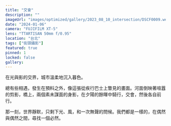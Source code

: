 ```yaml
---
title: "交會"
description: ""
imageUrl: "images/optimized/gallery/2023_08_10_intersection/DSCF0009.webp" 
date: "2024-01-06"
camera: "FUJIFILM XT-5"
lens: "TTARTISAN 50mm f/0.95"
location: "台北"
tags: ["街頭攝影"]
featured: true
pinned: 1
locked: false
gallery:
---
```


在光與影的交界，城市溫柔地沉入暮色。

總有些相遇，發生在預料之外，像這張從疾行巴士上瞥見的畫面。河面倒映著喧囂的剪影，橋上，兩個素未謀面的身影，在夕陽的餘暉中騎行，交會，然後各自前行。

那一刻，世界靜默，只剩下光、風，和一次無聲的問候。我們都是一樣的，在偶然與偶然之間，尋找一個必然。